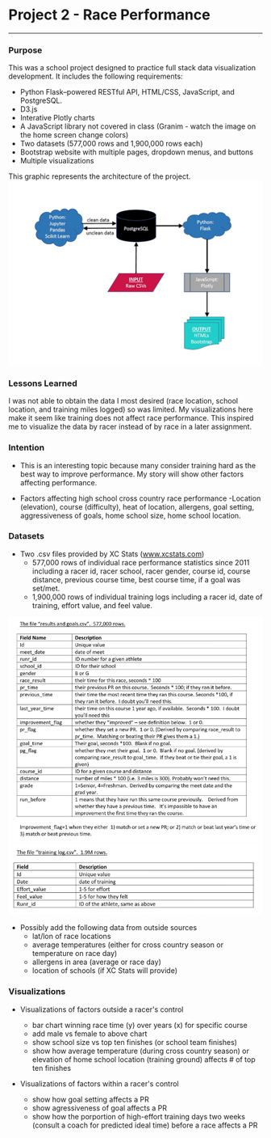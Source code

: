 # Project 2 - Race Performance
---

### Purpose
This was a school project designed to practice full stack data visualization development. It includes the following requirements:
- Python Flask–powered RESTful API, HTML/CSS,
JavaScript, and PostgreSQL.
- D3.js
- Interative Plotly charts
- A JavaScript library not covered in class (Granim - watch the image on the home screen change colors)
- Two datasets (577,000 rows and 1,900,000 rows each)
- Bootstrap website with multiple pages, dropdown menus, and buttons
- Multiple visualizations

This graphic represents the architecture of the project. 
![Results and Goals](/static/images/tools.png "System Architecture")

### Lessons Learned
I was not able to obtain the data I most desired (race location, school location, and training miles logged) so was limited.  My visualizations here make it seem like training does not affect race performance.  This inspired me to visualize the data by racer instead of by race in a later assignment.

### Intention

+ This is an interesting topic because many consider training hard as the best way to improve performance. My story will show other factors affecting performance.

+ Factors affecting high school cross country race performance
	-Location (elevation), course (difficulty), heat of location, allergens, goal setting, aggressiveness of goals, home school size, home school location.

### Datasets

+ Two .csv files provided by XC Stats (www.xcstats.com)
	- 577,000 rows of individual race performance statistics since 2011 including a racer id, racer school, racer gender, course id, course distance, previous course time, best course time, if a goal was set/met.
	- 1,900,000 rows of individual training logs including a racer id, date of training, effort value, and feel value.

![Results and Goals](/static/images/dataResultsGoals.png "Results and Goals Data Description")
![Training Logs](/static/images/trainingLogs.png "Training Logs Data Description")

+ Possibly add the following data from outside sources
	- lat/lon of race locations
	- average temperatures (either for cross country season or temperature on race day)
	- allergens in area (average or race day)
	- location of schools (if XC Stats will provide)

### Visualizations

+ Visualizations of factors outside a racer's control
	- bar chart winning race time (y) over years (x) for specific course
	- add male vs female to above chart
	- show school size vs top ten finishes (or school team finishes)
	- show how average temperature (during cross country season) or elevation of home school location (training ground) affects # of top ten finishes

+ Visualizations of factors within a racer's control
	- show how goal setting affects a PR
	- show agressiveness of goal affects a PR
	- show how the porportion of high-effort training days two weeks (consult a coach for predicted ideal time) before a race affects a PR